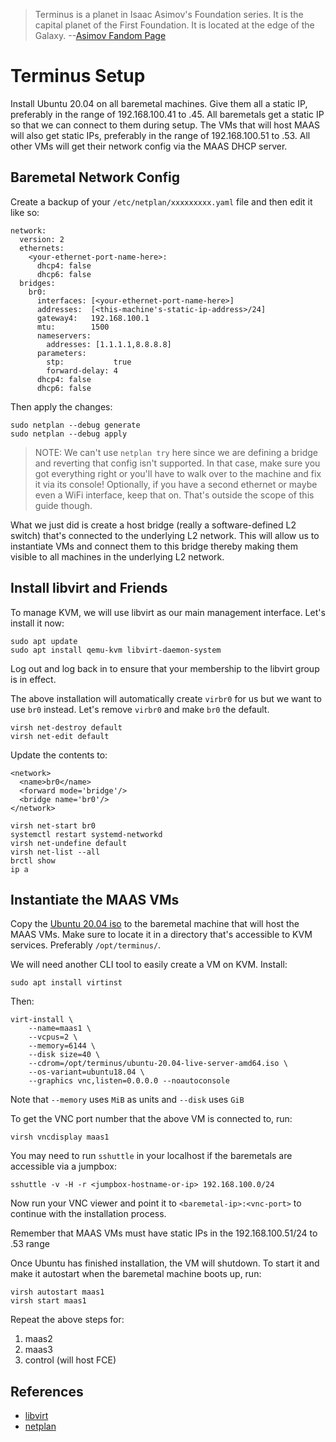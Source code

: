> Terminus is a planet in Isaac Asimov's Foundation series. It is the
> capital planet of the First Foundation. It is located at the edge of
> the Galaxy. --[Asimov Fandom Page](https://asimov.fandom.com/wiki/Terminus)

Terminus Setup
==============

Install Ubuntu 20.04 on all baremetal machines. Give them all a static IP,
preferably in the range of 192.168.100.41 to .45. All baremetals get a static
IP so that we can connect to them during setup. The VMs that will host MAAS
will also get static IPs, preferably in the range of 192.168.100.51 to .53.
All other VMs will get their network config via the MAAS DHCP server.


Baremetal Network Config
------------------------

Create a backup of your `/etc/netplan/xxxxxxxxx.yaml` file and then edit
it like so:

```
network:
  version: 2
  ethernets:
    <your-ethernet-port-name-here>:
      dhcp4: false
      dhcp6: false
  bridges:
    br0:
      interfaces: [<your-ethernet-port-name-here>]
      addresses:  [<this-machine's-static-ip-address>/24]
      gateway4:   192.168.100.1
      mtu:        1500
      nameservers:
        addresses: [1.1.1.1,8.8.8.8]
      parameters:
        stp:           true
        forward-delay: 4
      dhcp4: false
      dhcp6: false
```

Then apply the changes:

```
sudo netplan --debug generate
sudo netplan --debug apply
```

> NOTE: We can't use `netplan try` here since we are defining a bridge and
> reverting that config isn't supported. In that case, make sure you got
> everything right or you'll have to walk over to the machine and fix it via
> its console! Optionally, if you have a second ethernet or maybe even a
> WiFi interface, keep that on. That's outside the scope of this guide though.

What we just did is create a host bridge (really a software-defined L2
switch) that's connected to the underlying L2 network. This will allow us
to instantiate VMs and connect them to this bridge thereby making them visible
to all machines in the underlying L2 network.


Install libvirt and Friends
---------------------------

To manage KVM, we will use libvirt as our main management interface. Let's
install it now:

```
sudo apt update
sudo apt install qemu-kvm libvirt-daemon-system
```

Log out and log back in to ensure that your membership to the libvirt
group is in effect.

The above installation will automatically create `virbr0` for us but we want
to use `br0` instead. Let's remove `virbr0` and make `br0` the default.

```
virsh net-destroy default
virsh net-edit default
```

Update the contents to:

```
<network>
  <name>br0</name>
  <forward mode='bridge'/>
  <bridge name='br0'/>
</network>
```

```
virsh net-start br0
systemctl restart systemd-networkd
virsh net-undefine default
virsh net-list --all
brctl show
ip a
```


Instantiate the MAAS VMs
------------------------

Copy the [Ubuntu 20.04 iso](https://releases.ubuntu.com/20.04/ubuntu-20.04.1-live-server-amd64.iso)
to the baremetal machine that will host the MAAS VMs. Make sure to locate it
in a directory that's accessible to KVM services. Preferably `/opt/terminus/`.

We will need another CLI tool to easily create a VM on KVM. Install:

```
sudo apt install virtinst
```

Then:

```
virt-install \
    --name=maas1 \
    --vcpus=2 \
    --memory=6144 \
    --disk size=40 \
    --cdrom=/opt/terminus/ubuntu-20.04-live-server-amd64.iso \
    --os-variant=ubuntu18.04 \
    --graphics vnc,listen=0.0.0.0 --noautoconsole
```

Note that `--memory` uses `MiB` as units and `--disk` uses `GiB`

To get the VNC port number that the above VM is connected to, run:

```
virsh vncdisplay maas1
```

You may need to run `sshuttle` in your localhost if the baremetals
are accessible via a jumpbox:

```
sshuttle -v -H -r <jumpbox-hostname-or-ip> 192.168.100.0/24
```

Now run your VNC viewer and point it to `<baremetal-ip>:<vnc-port>` to
continue with the installation process.

Remember that MAAS VMs must have static IPs in the 192.168.100.51/24
to .53 range

Once Ubuntu has finished installation, the VM will shutdown. To start
it and make it autostart when the baremetal machine boots up, run:

```
virsh autostart maas1
virsh start maas1
```

Repeat the above steps for:

1. maas2
2. maas3
3. control (will host FCE)


References
----------

* [libvirt](https://ubuntu.com/server/docs/virtualization-libvirt)
* [netplan](https://netplan.io/)
